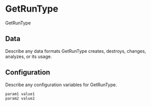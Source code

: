 # GetRunType

GetRunType

## Data

Describe any data formats GetRunType creates, destroys, changes, analyzes, or its usage.




## Configuration

Describe any configuration variables for GetRunType.

```
param1 value1
param2 value2
```
